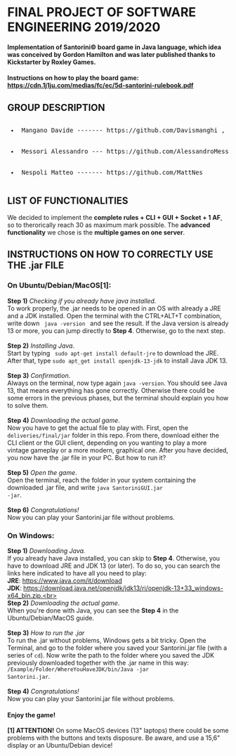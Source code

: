 # FINAL PROJECT OF SOFTWARE ENGINEERING 2019/2020

#### Implementation of Santorini© board game in Java language, which idea was conceived by Gordon Hamilton and was later published thanks to Kickstarter by Roxley Games.

#### Instructions on how to play the board game: https://cdn.1j1ju.com/medias/fc/ec/5d-santorini-rulebook.pdf

## GROUP DESCRIPTION
<pre><ul><li> Mangano Davide ------- https://github.com/Davismanghi , https://github.com/DavideMangano </li>
  <li> Messori Alessandro --- https://github.com/AlessandroMessori </li>
  <li> Nespoli Matteo ------- https://github.com/MattNes </li></pre></ul>
  
## LIST OF FUNCTIONALITIES

We decided to implement the __complete rules + CLI + GUI + Socket + 1 AF__, so to therorically reach 30 as maximum mark possible. The __advanced functionality__ we chose is the __multiple games on one server__.

## INSTRUCTIONS ON HOW TO CORRECTLY USE THE .jar FILE

### On Ubuntu/Debian/MacOS[1]:

__Step 1)__ *Checking if you already have java installed.* <br>
To work properly, the .jar needs to be opened in an OS with already a JRE and a JDK installed. Open the terminal with the CTRL+ALT+T combination, write down <code> java -version </code> and see the result. If the Java version is already 13 or more, you can jump directly to __Step 4__. Otherwise, go to the next step. <br><br>
__Step 2)__ *Installing Java*.<br>
Start by typing <code> sudo apt-get install default-jre</code> to download the JRE. After that, type <code>sudo apt_get install openjdk-13-jdk</code> to install Java JDK 13. <br><br>
__Step 3)__ *Confirmation*.<br>
Always on the terminal, now type again <code>java -version</code>. You should see Java 13, that means everything has gone correctly. Otherwise there could be some errors in the previous phases, but the terminal should explain you how to solve them.<br><br>
__Step 4)__ *Downloading the actual game*.<br>
Now you have to get the actual file to play with. First, open the <code>deliveries/final/jar</code> folder in this repo. From there, download either the CLI client or the GUI client, depending on you wanting to play a more vintage gameplay or a more modern, graphical one.
After you have decided, you now have the .jar file in your PC. But how to run it?<br><br>
__Step 5)__ *Open the game*. <br>
Open the terminal, reach the folder in your system containing the downloaded .jar file, and write <code>java SantoriniGUI.jar -jar</code>.<br><br>
__Step 6)__ *Congratulations!*<br>
Now you can play your Santorini.jar file without problems. 

### On Windows:

__Step 1)__ *Downloading Java.*<br>
If you already have Java installed, you can skip to __Step 4__. Otherwise, you have to download JRE and JDK 13 (or later). To do so, you can search the links here indicated to have all you need to play:<br>
__JRE__: https://www.java.com/it/download <br>
__JDK__: https://download.java.net/openjdk/jdk13/ri/openjdk-13+33_windows-x64_bin.zip.<br><br>
__Step 2)__ *Downloading the actual game*.<br>
When you're done with Java, you can see the __Step 4__ in the Ubuntu/Debian/MacOS guide.<br><br>
__Step 3)__ *How to run the .jar*<br>
To run the .jar without problems, Windows gets a bit tricky. Open the Terminal, and go to the folder where you saved your Santorini.jar file (with a series of <code>cd</code>). Now write the path to the folder where you saved the JDK previously downloaded together with the .jar name in this way:<br>
<code>/Example/Folder/WhereYouHaveJDK/bin/Java -jar Santorini.jar</code>.<br><br>
__Step 4)__ *Congratulations!*<br>
Now you can play your Santorini.jar file without problems.


#### Enjoy the game!

__[1] ATTENTION!__ On some MacOS devices (13" laptops) there could be some problems with the buttons and texts disposure. Be aware, and use a 15,6" display or an Ubuntu/Debian device!
